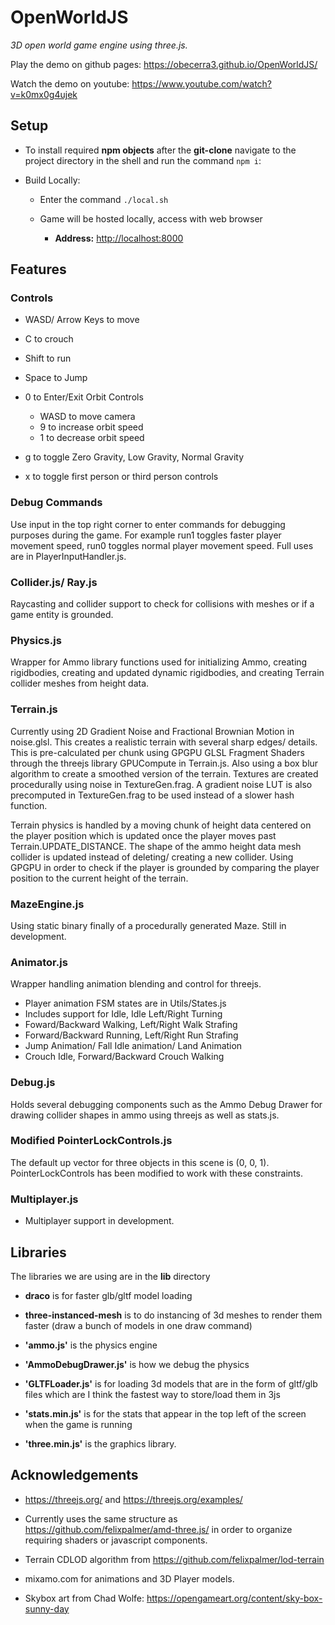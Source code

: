 # OpenWorldJS

_3D open world game engine using three.js._

Play the demo on github pages: https://obecerra3.github.io/OpenWorldJS/

Watch the demo on youtube: https://www.youtube.com/watch?v=k0mx0g4ujek

## Setup

- To install required **npm objects** after the **git-clone** navigate to the project directory in the shell and run the command `npm i`:

- Build Locally:
  - Enter the command `./local.sh`

  - Game will be hosted locally, access with web browser

    - **Address:** <http://localhost:8000>

## Features

  ### Controls

  - WASD/ Arrow Keys to move
  - C to crouch
  - Shift to run
  - Space to Jump

  - 0 to Enter/Exit Orbit Controls
    - WASD to move camera
    - 9 to increase orbit speed
    - 1 to decrease orbit speed

  - g to toggle Zero Gravity, Low Gravity, Normal Gravity

  - x to toggle first person or third person controls

  ### Debug Commands

  Use input in the top right corner to enter commands for debugging purposes during the game. For example
  run1 toggles faster player movement speed, run0 toggles normal player movement speed. Full uses are
  in PlayerInputHandler.js.

  ### Collider.js/ Ray.js

  Raycasting and collider support to check for collisions with meshes or if a game entity is grounded.

  ### Physics.js

  Wrapper for Ammo library functions used for initializing Ammo, creating rigidbodies, creating and
  updated dynamic rigidbodies, and creating Terrain collider meshes from height data.

  ### Terrain.js

  Currently using 2D Gradient Noise and Fractional Brownian Motion in noise.glsl. This creates a realistic terrain
  with several sharp edges/ details. This is pre-calculated per chunk using GPGPU GLSL Fragment Shaders through the
  threejs library GPUCompute in Terrain.js. Also using a box blur algorithm to create a smoothed version of the terrain.
  Textures are created procedurally using noise in TextureGen.frag. A gradient noise LUT is also precomputed in TextureGen.frag
  to be used instead of a slower hash function. 

  Terrain physics is handled by a moving chunk of height data centered on the player position which is updated once
  the player moves past Terrain.UPDATE_DISTANCE. The shape of the ammo height data mesh collider is updated
  instead of deleting/ creating a new collider. Using GPGPU in order to check if the player is grounded by comparing
  the player position to the current height of the terrain.

  ### MazeEngine.js

  Using static binary finally of a procedurally generated Maze. Still in development.

  ### Animator.js

  Wrapper handling animation blending and control for threejs.

  - Player animation FSM states are in Utils/States.js
  - Includes support for Idle, Idle Left/Right Turning
  - Foward/Backward Walking, Left/Right Walk Strafing
  - Forward/Backward Running, Left/Right Run Strafing
  - Jump Animation/ Fall Idle animation/ Land Animation
  - Crouch Idle, Forward/Backward Crouch Walking

  ### Debug.js

  Holds several debugging components such as the Ammo Debug Drawer for drawing collider shapes
  in ammo using threejs as well as stats.js.

  ### Modified PointerLockControls.js

  The default up vector for three objects in this scene is (0, 0, 1). PointerLockControls has been modified
  to work with these constraints.

  ### Multiplayer.js

  - Multiplayer support in development.


## Libraries

The libraries we are using are in the **lib** directory

- **draco** is for faster glb/gltf model loading

- **three-instanced-mesh** is to do instancing of 3d meshes to render them faster (draw a bunch of models in one draw command)

- **'ammo.js'** is the physics engine

- **'AmmoDebugDrawer.js'** is how we debug the physics

- **'GLTFLoader.js'** is for loading 3d models that are in the form of gltf/glb files which are I think the fastest way to store/load them in 3js

- **'stats.min.js'** is for the stats that appear in the top left of the screen when the game is running

- **'three.min.js'** is the graphics library.

## Acknowledgements

- https://threejs.org/ and https://threejs.org/examples/

- Currently uses the same structure as https://github.com/felixpalmer/amd-three.js/ in order to organize requiring shaders or javascript components.

- Terrain CDLOD algorithm from https://github.com/felixpalmer/lod-terrain

- mixamo.com for animations and 3D Player models.

- Skybox art from Chad Wolfe: https://opengameart.org/content/sky-box-sunny-day
